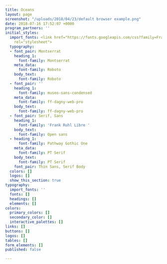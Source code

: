 ```yaml
---
title: Oceans
layout: page
screenshot: "/uploads/2018/04/23/default browser example.png"
date: 2018-07-16 17:52:07 +0000
program_partners: ''
initial_styles:
  import_fonts: <link href="https://fonts.googleapis.com/css?family=Frank+Ruhl+Libre|Montserrat:400,500|Open+Sans|Oswald|PT+Serif"
    rel="stylesheet">
  typography:
  - font_pair: Montserrat
    heading_1:
      font-family: Montserrat
    meta_data:
      font-family: Roboto
    body_text:
      font-family: Roboto
  - font_pair: ''
    heading_1:
      font-family: museo-sans-condensed
    meta_data:
      font-family: ff-dagny-web-pro
    body_text:
      font-family: ff-dagny-web-pro
  - font_pair: Serif, Sans
    heading_1:
      font-family: 'Frank Ruhl Libre '
    body_text:
      font-family: Open sans
  - heading_1:
      font-family: Pathway Gothic One
    meta_data:
      font-family: PT Serif
    body_text:
      font-family: PT Serif
    font_pair: Thin Sans, Serif Body
  colors: []
  logos: []
  show_this_section: true
typography:
  import_fonts: ''
  fonts: []
  headings: []
  elements: []
colors:
  primary_colors: []
  secondary_color: []
  interactive_palettes: []
links: []
buttons: []
logos: []
tables: []
form_elements: []
published: false

---
```


